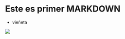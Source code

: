 # Este es primer MARKDOWN 

- vieñeta

![](https://www.masip.es/wp-content/uploads/2020/08/aws-logo.png)
